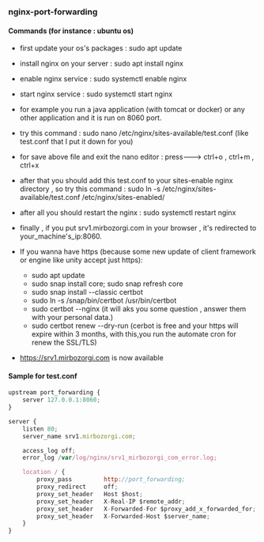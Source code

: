 ### nginx-port-forwarding

#### Commands (for instance : ubuntu os)
- first update your os's packages : sudo apt update
- install nginx on your server : sudo apt install nginx
- enable nginx service : sudo systemctl enable nginx
- start nginx service : sudo systemctl start nginx
- for example you run a java application (with tomcat or docker) or any other application and it is run on 8060 port.
- try this command : sudo nano /etc/nginx/sites-available/test.conf (like test.conf that I put it down for you)
- for save above file and exit the nano editor : press---> ctrl+o , ctrl+m , ctrl+x
- after that you should add this test.conf to your sites-enable nginx directory , so try this command : 
      sudo ln -s /etc/nginx/sites-available/test.conf /etc/nginx/sites-enabled/
- after all you should restart the nginx : sudo systemctl restart nginx
- finally , if you put srv1.mirbozorgi.com in your browser , it's redirected to your_machine's_ip:8060.
- If you wanna have https (because some new update of client framework or engine like unity accept just https):
    - sudo apt update
    - sudo snap install core; sudo snap refresh core
    - sudo snap install --classic certbot
    - sudo ln -s /snap/bin/certbot /usr/bin/certbot
    - sudo certbot --nginx (it will aks you some question , answer them with your personal data.)
    - sudo certbot renew --dry-run (cerbot is free and  your https will expire within 3 months,  with this,you run the automate cron for renew the SSL/TLS)

-  https://srv1.mirbozorgi.com is now available



#### Sample for test.conf
``` js
upstream port_forwarding {
    server 127.0.0.1:8060;
}

server {
    listen 80;
    server_name srv1.mirbozorgi.com;

    access_log off;
    error_log /var/log/nginx/srv1_mirbozorgi_com_error.log;

    location / {
        proxy_pass         http://port_forwarding;
        proxy_redirect     off;
        proxy_set_header   Host $host;
        proxy_set_header   X-Real-IP $remote_addr;
        proxy_set_header   X-Forwarded-For $proxy_add_x_forwarded_for;
        proxy_set_header   X-Forwarded-Host $server_name;
    }
}


```